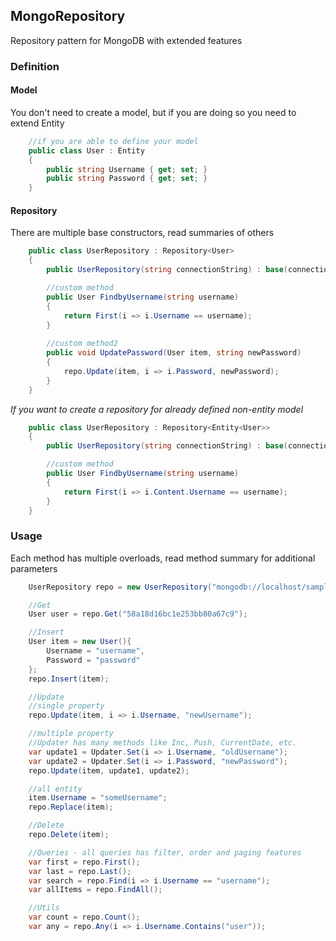 ## MongoRepository
Repository pattern for MongoDB with extended features

### Definition

#### Model
You don't need to create a model, but if you are doing so you need to extend Entity
```csharp
	//if you are able to define your model
	public class User : Entity
	{
		public string Username { get; set; }
		public string Password { get; set; }
	}
```

#### Repository
There are multiple base constructors, read summaries of others
```csharp
	public class UserRepository : Repository<User>
	{
		public UserRepository(string connectionString) : base(connectionString) {}

		//custom method
		public User FindbyUsername(string username)
		{
			return First(i => i.Username == username);
		}
		
		//custom method2
		public void UpdatePassword(User item, string newPassword)
		{
			repo.Update(item, i => i.Password, newPassword);
		}
	}
```

*If you want to create a repository for already defined non-entity model*
```csharp
	public class UserRepository : Repository<Entity<User>>
	{
		public UserRepository(string connectionString) : base(connectionString) {}

		//custom method
		public User FindbyUsername(string username)
		{
			return First(i => i.Content.Username == username);
		}
	}
```

### Usage

Each method has multiple overloads, read method summary for additional parameters

```csharp
	UserRepository repo = new UserRepository("mongodb://localhost/sample")

	//Get
	User user = repo.Get("58a18d16bc1e253bb80a67c9");

	//Insert
	User item = new User(){
		Username = "username",
		Password = "password"
	};
	repo.Insert(item);

	//Update
	//single property
	repo.Update(item, i => i.Username, "newUsername");

	//multiple property
	//Updater has many methods like Inc, Push, CurrentDate, etc.
	var update1 = Updater.Set(i => i.Username, "oldUsername");
	var update2 = Updater.Set(i => i.Password, "newPassword");
	repo.Update(item, update1, update2);

	//all entity
	item.Username = "someUsername";
	repo.Replace(item);

	//Delete
	repo.Delete(item);

	//Queries - all queries has filter, order and paging features
	var first = repo.First();
	var last = repo.Last();
	var search = repo.Find(i => i.Username == "username");
	var allItems = repo.FindAll();

	//Utils
	var count = repo.Count();
	var any = repo.Any(i => i.Username.Contains("user"));
```